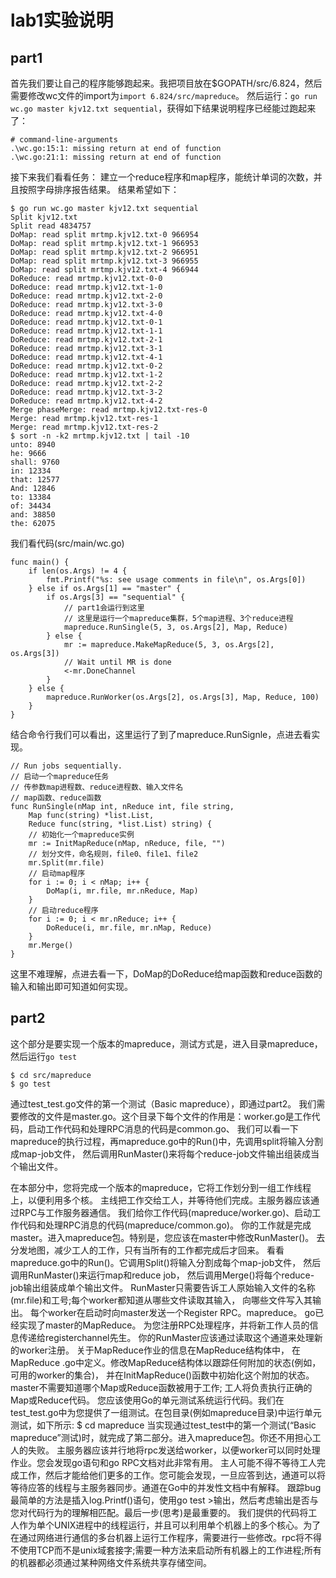 # lab1实验说明

## part1

首先我们要让自己的程序能够跑起来。我把项目放在$GOPATH/src/6.824，然后需要修改wc文件的import为``import 6.824/src/mapreduce``。
然后运行：``go run wc.go master kjv12.txt sequential``，获得如下结果说明程序已经能过跑起来了：
```
# command-line-arguments
.\wc.go:15:1: missing return at end of function
.\wc.go:21:1: missing return at end of function
```
接下来我们看看任务：
建立一个reduce程序和map程序，能统计单词的次数，并且按照字母排序报告结果。
结果希望如下：
```
$ go run wc.go master kjv12.txt sequential
Split kjv12.txt
Split read 4834757
DoMap: read split mrtmp.kjv12.txt-0 966954
DoMap: read split mrtmp.kjv12.txt-1 966953
DoMap: read split mrtmp.kjv12.txt-2 966951
DoMap: read split mrtmp.kjv12.txt-3 966955
DoMap: read split mrtmp.kjv12.txt-4 966944
DoReduce: read mrtmp.kjv12.txt-0-0
DoReduce: read mrtmp.kjv12.txt-1-0
DoReduce: read mrtmp.kjv12.txt-2-0
DoReduce: read mrtmp.kjv12.txt-3-0
DoReduce: read mrtmp.kjv12.txt-4-0
DoReduce: read mrtmp.kjv12.txt-0-1
DoReduce: read mrtmp.kjv12.txt-1-1
DoReduce: read mrtmp.kjv12.txt-2-1
DoReduce: read mrtmp.kjv12.txt-3-1
DoReduce: read mrtmp.kjv12.txt-4-1
DoReduce: read mrtmp.kjv12.txt-0-2
DoReduce: read mrtmp.kjv12.txt-1-2
DoReduce: read mrtmp.kjv12.txt-2-2
DoReduce: read mrtmp.kjv12.txt-3-2
DoReduce: read mrtmp.kjv12.txt-4-2
Merge phaseMerge: read mrtmp.kjv12.txt-res-0
Merge: read mrtmp.kjv12.txt-res-1
Merge: read mrtmp.kjv12.txt-res-2
$ sort -n -k2 mrtmp.kjv12.txt | tail -10
unto: 8940
he: 9666
shall: 9760
in: 12334
that: 12577
And: 12846
to: 13384
of: 34434
and: 38850
the: 62075
```

我们看代码(src/main/wc.go)
```Golang
func main() {
	if len(os.Args) != 4 {
		fmt.Printf("%s: see usage comments in file\n", os.Args[0])
	} else if os.Args[1] == "master" {
		if os.Args[3] == "sequential" {
			// part1会运行到这里
			// 这里是运行一个mapreduce集群，5个map进程、3个reduce进程
			mapreduce.RunSingle(5, 3, os.Args[2], Map, Reduce)
		} else {
			mr := mapreduce.MakeMapReduce(5, 3, os.Args[2], os.Args[3])
			// Wait until MR is done
			<-mr.DoneChannel
		}
	} else {
		mapreduce.RunWorker(os.Args[2], os.Args[3], Map, Reduce, 100)
	}
}
```
结合命令行我们可以看出，这里运行了到了mapreduce.RunSignle，点进去看实现。
```Golang
// Run jobs sequentially.
// 启动一个mapreduce任务
// 传参数map进程数、reduce进程数、输入文件名
// map函数、reduce函数
func RunSingle(nMap int, nReduce int, file string,
	Map func(string) *list.List,
	Reduce func(string, *list.List) string) {
	// 初始化一个mapreduce实例
	mr := InitMapReduce(nMap, nReduce, file, "")
	// 划分文件，命名规则，file0、file1、file2
	mr.Split(mr.file)
	// 启动map程序
	for i := 0; i < nMap; i++ {
		DoMap(i, mr.file, mr.nReduce, Map)
	}
	// 启动reduce程序
	for i := 0; i < mr.nReduce; i++ {
		DoReduce(i, mr.file, mr.nMap, Reduce)
	}
	mr.Merge()
}
```
这里不难理解，点进去看一下，DoMap的DoReduce给map函数和reduce函数的输入和输出即可知道如何实现。

## part2

这个部分是要实现一个版本的mapreduce，测试方式是，进入目录mapreduce，然后运行``go test``
```Linux
$ cd src/mapreduce
$ go test
```

通过test_test.go文件的第一个测试（Basic mapreduce），即通过part2。
我们需要修改的文件是master.go。这个目录下每个文件的作用是：worker.go是工作代码，启动工作代码和处理RPC消息的代码是common.go、
我们可以看一下mapreduce的执行过程，再mapreduce.go中的Run()中，先调用split将输入分割成map-job文件，
然后调用RunMaster()来将每个reduce-job文件输出组装成当个输出文件。



在本部分中，您将完成一个版本的mapreduce，它将工作划分到一组工作线程上，以便利用多个核。
主线把工作交给工人，并等待他们完成。主服务器应该通过RPC与工作服务器通信。
我们给你工作代码(mapreduce/worker.go)、启动工作代码和处理RPC消息的代码(mapreduce/common.go)。
你的工作就是完成master。进入mapreduce包。特别是，您应该在master中修改RunMaster()。
去分发地图，减少工人的工作，只有当所有的工作都完成后才回来。
看看mapreduce.go中的Run()。它调用Split()将输入分割成每个map-job文件，
然后调用RunMaster()来运行map和reduce job，
然后调用Merge()将每个reduce-job输出组装成单个输出文件。
RunMaster只需要告诉工人原始输入文件的名称(mr.file)和工号;每个worker都知道从哪些文件读取其输入，
向哪些文件写入其输出。 每个worker在启动时向master发送一个Register RPC。mapreduce。
go已经实现了master的MapReduce。
为您注册RPC处理程序，并将新工作人员的信息传递给registerchannel先生。
你的RunMaster应该通过读取这个通道来处理新的worker注册。
关于MapReduce作业的信息在MapReduce结构体中，
在MapReduce .go中定义。修改MapReduce结构体以跟踪任何附加的状态(例如，可用的worker的集合)，
并在InitMapReduce()函数中初始化这个附加的状态。master不需要知道哪个Map或Reduce函数被用于工作;
工人将负责执行正确的Map或Reduce代码。
您应该使用Go的单元测试系统运行代码。我们在test_test.go中为您提供了一组测试。在包目录(例如mapreduce目录)中运行单元测试，如下所示:
$ cd mapreduce
当实现通过test_test中的第一个测试(“Basic mapreduce”测试)时，就完成了第二部分。进入mapreduce包。你还不用担心工人的失败。
主服务器应该并行地将rpc发送给worker，以便worker可以同时处理作业。您会发现go语句和go RPC文档对此非常有用。
主人可能不得不等待工人完成工作，然后才能给他们更多的工作。您可能会发现，一旦应答到达，通道可以将等待应答的线程与主服务器同步。通道在Go中的并发性文档中有解释。
跟踪bug最简单的方法是插入log.Printf()语句，使用go test &gt;输出，然后考虑输出是否与您对代码行为的理解相匹配。最后一步(思考)是最重要的。
我们提供的代码将工人作为单个UNIX进程中的线程运行，并且可以利用单个机器上的多个核心。为了在通过网络进行通信的多台机器上运行工作程序，需要进行一些修改。rpc将不得不使用TCP而不是unix域套接字;需要一种方法来启动所有机器上的工作进程;所有的机器都必须通过某种网络文件系统共享存储空间。